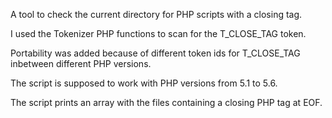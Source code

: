 A tool to check the current directory for PHP scripts with a closing tag. 

I used the Tokenizer PHP functions to scan for the T_CLOSE_TAG
token.

Portability was added because of different token ids for T_CLOSE_TAG inbetween different PHP versions.

The script is supposed to work with PHP versions from 5.1 to 5.6.

The script prints an array with the files containing a closing PHP tag at EOF.
